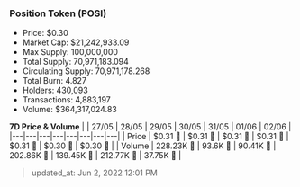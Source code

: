 
  ### Position Token (POSI)
  - Price: $0.30
  - Market Cap: $21,242,933.09
  - Max Supply: 100,000,000
  - Total Supply: 70,971,183.094
  - Circulating Supply: 70,971,178.268
  - Total Burn: 4.827
  - Holders: 430,093
  - Transactions: 4,883,197
  - Volume: $364,317,024.83

  **7D Price & Volume**
  | | 27&#x2F;05 | 28&#x2F;05 | 29&#x2F;05 | 30&#x2F;05 | 31&#x2F;05 | 01&#x2F;06 | 02&#x2F;06 |
  |---|---|---|---|---|---|---|---|
  | Price | $0.31 🔻 | $0.31 🔻 | $0.31 🔻 | $0.31 🔻 | $0.31 🔻 | $0.30 🔻 | $0.30 🔻 |
  | Volume | 228.23K 🔻 | 93.6K 🔻 | 90.41K 🔻 | 202.86K 🚀 | 139.45K 🔻 | 212.77K 🚀 | 37.75K 🔻 |

  > updated_at: Jun 2, 2022 12:01 PM
